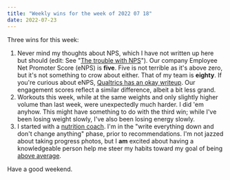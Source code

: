 ```yaml
---
title: "Weekly wins for the week of 2022 07 18"
date: 2022-07-23
---
```


Three wins for this week:

1. Never mind my thoughts about NPS, which I have not written up here but should (edit: See "[The trouble with NPS](https://jonplummer.com/2022/07/31/the-trouble-with-nps/)"). Our company Employee Net Promoter Score (eNPS) is **five**. Five is not terrible as it's above zero, but it's not something to crow about either. That of my team is **eighty**. If you're curious about eNPS, [Qualtrics has an okay writeup](https://www.qualtrics.com/blog/employee-net-promoter-score-enps-good-measure-engagement/). Our engagement scores reflect a similar difference, albeit a bit less grand.
2. Workouts this week, while at the same weights and only slightly higher volume than last week, were unexpectedly much harder. I did 'em anyhow. This might have something to do with the third win; while I've been losing weight slowly, I've also been losing energy slowly.
3. I started with a [nutrition coach](https://www.triplecrownhealth.com). I'm in the "write everything down and don't change anything" phase, prior to recommendations. I'm not jazzed about taking progress photos, but I **am** excited about having a knowledgeable person help me steer my habits toward my goal of being [above average](https://www.youtube.com/watch?v=kViCSPXyU8U).

Have a good weekend.
